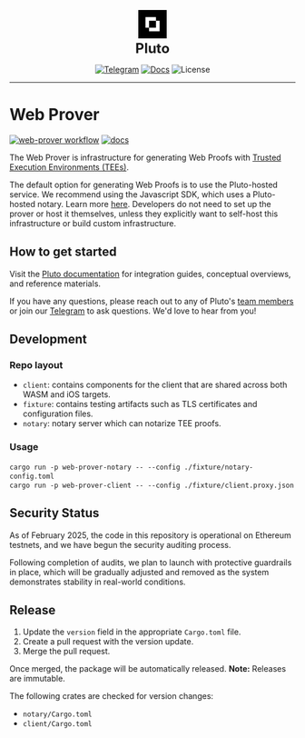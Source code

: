<p align="center">
  <img src="https://raw.githubusercontent.com/pluto/.github/main/profile/assets/assets_ios_Pluto-1024%401x.png" alt="Pluto Logo" width="50" height="50">
  <br>
  <b style="font-size: 24px;">Pluto</b>
</p>
<p align="center">
  <a href="https://t.me/pluto_xyz/1"><img src="https://img.shields.io/badge/Telegram-Group-8B5CF6?style=flat-square&logo=telegram&logoColor=white&labelColor=24292e&scale=1.5" alt="Telegram"></a>
  <a href="https://docs.pluto.xyz/"><img src="https://img.shields.io/badge/Docs-Pluto-8B5CF6?style=flat-square&logo=readme&logoColor=white&labelColor=24292e&scale=1.5" alt="Docs"></a>
  <img src="https://img.shields.io/badge/License-Apache%202.0-8B5CF6.svg?label=license&labelColor=2a2f35" alt="License">
</p>

---

# Web Prover

[![web-prover workflow](https://github.com/pluto/web-prover/actions/workflows/web-prover.yaml/badge.svg)](https://github.com/pluto/web-prover/actions/workflows/web-prover.yaml)
[![docs](https://img.shields.io/badge/docs-e28f00)](https://docs.pluto.xyz)

The Web Prover is infrastructure for generating Web Proofs with [Trusted Execution Environments (TEEs)](https://pluto.xyz/blog/web-proof-techniques-tee-mode).

The default option for generating Web Proofs is to use the Pluto-hosted service. We recommend using the Javascript SDK, which uses a Pluto-hosted notary. Learn more [here](https://docs.pluto.xyz/guides/using-the-javascript-sdk). Developers do not need to set up the prover or host it themselves, unless they explicitly want to self-host this infrastructure or build custom infrastructure.

## How to get started

Visit the [Pluto documentation](https://docs.pluto.xyz) for integration guides, conceptual overviews, and reference materials.

If you have any questions, please reach out to any of Pluto's [team members](https://pluto.xyz/team) or join our [Telegram](https://t.me/pluto_xyz) to ask questions. We'd love to hear from you!

## Development

### Repo layout

- `client`: contains components for the client that are shared across both WASM and iOS targets.
- `fixture`: contains testing artifacts such as TLS certificates and configuration files.
- `notary`: notary server which can notarize TEE proofs.

### Usage

```
cargo run -p web-prover-notary -- --config ./fixture/notary-config.toml  
cargo run -p web-prover-client -- --config ./fixture/client.proxy.json 
```

## Security Status

As of February 2025, the code in this repository is operational on Ethereum testnets, and we have begun the security auditing process.

Following completion of audits, we plan to launch with protective guardrails in place, which will be gradually adjusted and removed as the system demonstrates stability in real-world conditions.

## Release

1. Update the `version` field in the appropriate `Cargo.toml` file.
2. Create a pull request with the version update.
3. Merge the pull request.

Once merged, the package will be automatically released.
**Note:** Releases are immutable.

The following crates are checked for version changes:

- `notary/Cargo.toml`
- `client/Cargo.toml`